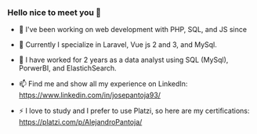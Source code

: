 ### Hello nice to meet you 👋
- 🌱 I've been working on web development with PHP, SQL, and JS since
- 🔭 Currently I specialize in Laravel, Vue js 2 and 3, and MySql.
- 🤔 I have worked for 2 years as a data analyst using SQL (MySql), PorwerBI, and ElastichSearch.
- 📫 Find me and show all my experience on LinkedIn: https://www.linkedin.com/in/josepantoja93/

- ⚡ I love to study and I prefer to use Platzi, so here are my certifications: https://platzi.com/p/AlejandroPantoja/


<!--
**alejopanto/alejopanto** is a ✨ _special_ ✨ repository because its `README.md` (this file) appears on your GitHub profile.

Here are some ideas to get you started:

- 🔭 I’m currently working on ...
- 🌱 I’m currently learning ...
- 👯 I’m looking to collaborate on ...
- 🤔 I’m looking for help with ...
- 💬 Ask me about ...
- 📫 How to reach me: ...
- 😄 Pronouns: ...
- ⚡ Fun fact: ...
-->
